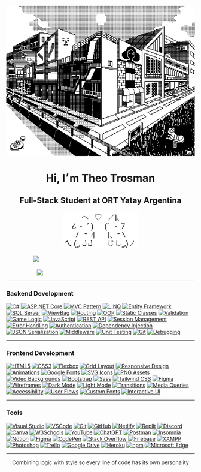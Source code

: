 <p align="center">
  <img src="45dcee9868e75a8062b9529ada96f263.gif" width="700" height="400" alt="ascii banner"/>
</p>

<h1 align="center">Hi, I׳m Theo Trosman</h1>
<h2 align="center">Full-Stack Student at ORT Yatay Argentina</h2>
<p align="center">
  <img src="gatosascii.png" width="200" alt="ascii cat" />
</p>

<div align="center" style="display: flex; justify-content: center; flex-wrap: wrap; gap: 20px;">
  <img src="https://github-readme-streak-stats.herokuapp.com?user=theotrosman&theme=graywhite&date_format=M%20j%5B%2C%20Y%5D" width="360" />
  <img src="https://github-readme-stats.vercel.app/api?username=theotrosman&show_icons=true&theme=graywhite" width="340"/>
</div>

--- 
### Backend Development

[![C#](https://img.shields.io/badge/C%23-black?style=for-the-badge&logo=csharp&logoColor=white)](https://github.com/theotrosman/TP_05-4lD)
[![ASP.NET Core](https://img.shields.io/badge/ASP.NET%20Core-black?style=for-the-badge&logo=dotnet&logoColor=white)](https://github.com/theotrosman/TP_04-4lD)
[![MVC Pattern](https://img.shields.io/badge/MVC-black?style=for-the-badge&logo=visualstudiocode&logoColor=white)](https://github.com/theotrosman/ESCAPE-C137)
[![LINQ](https://img.shields.io/badge/LINQ-black?style=for-the-badge&logo=codewars&logoColor=white)](https://github.com/theotrosman/TP_05-4lD)
[![Entity Framework](https://img.shields.io/badge/Entity%20Framework-black?style=for-the-badge&logo=dotnet&logoColor=white)](https://github.com/theotrosman/TP_04-4lD)
[![SQL Server](https://img.shields.io/badge/SQL%20Server-black?style=for-the-badge&logo=microsoftsqlserver&logoColor=white)](https://github.com/theotrosman/TP_04-4lD)
[![ViewBag](https://img.shields.io/badge/ViewBag-black?style=for-the-badge&logo=data&logoColor=white)](https://github.com/theotrosman/ESCAPE-C137)
[![Routing](https://img.shields.io/badge/Routing-black?style=for-the-badge&logo=github&logoColor=white)](https://github.com/theotrosman/TP_05-4lD)
[![OOP](https://img.shields.io/badge/OOP-black?style=for-the-badge&logo=abstract&logoColor=white)](https://github.com/theotrosman/TP_05-4lD)
[![Static Classes](https://img.shields.io/badge/Static%20Classes-black?style=for-the-badge&logo=circle&logoColor=white)](https://github.com/theotrosman/ESCAPE-C137)
[![Validation](https://img.shields.io/badge/Validation-black?style=for-the-badge&logo=check&logoColor=white)](https://github.com/theotrosman/TP_05-4lD)
[![Game Logic](https://img.shields.io/badge/Game%20Logic-black?style=for-the-badge&logo=joystick&logoColor=white)](https://github.com/theotrosman/ESCAPE-C137)
[![JavaScript](https://img.shields.io/badge/JavaScript-black?style=for-the-badge&logo=javascript&logoColor=white)](https://github.com/theotrosman/ESCAPE-C137)
[![REST API](https://img.shields.io/badge/REST%20API-black?style=for-the-badge&logo=cloud&logoColor=white)](https://github.com/theotrosman/TP_04-4lD)
[![Session Management](https://img.shields.io/badge/Session%20Management-black?style=for-the-badge&logo=session&logoColor=white)](https://github.com/theotrosman/ESCAPE-C137)
[![Error Handling](https://img.shields.io/badge/Error%20Handling-black?style=for-the-badge&logo=bug&logoColor=white)](https://github.com/theotrosman/TP_05-4lD)
[![Authentication](https://img.shields.io/badge/Authentication-black?style=for-the-badge&logo=unlock&logoColor=white)](https://github.com/theotrosman/TP_05-4lD)
[![Dependency Injection](https://img.shields.io/badge/Dependency%20Injection-black?style=for-the-badge&logo=syringe&logoColor=white)](https://github.com/theotrosman/TP_04-4lD)
[![JSON Serialization](https://img.shields.io/badge/JSON%20Serialization-black?style=for-the-badge&logo=json&logoColor=white)](https://github.com/theotrosman/TP_05-4lD)
[![Middleware](https://img.shields.io/badge/Middleware-black?style=for-the-badge&logo=microsoft&logoColor=white)](https://github.com/theotrosman/TP_04-4lD)
[![Unit Testing](https://img.shields.io/badge/Unit%20Testing-black?style=for-the-badge&logo=testtube&logoColor=white)](https://github.com/theotrosman/TP_05-4lD)
[![Git](https://img.shields.io/badge/Git-black?style=for-the-badge&logo=git&logoColor=white)](https://github.com/theotrosman)
[![Debugging](https://img.shields.io/badge/Debugging-black?style=for-the-badge&logo=bugatti&logoColor=white)](https://github.com/theotrosman/TP_05-4lD)


---
### Frontend Development

[![HTML5](https://img.shields.io/badge/HTML5-black?style=for-the-badge&logo=html5&logoColor=white)](https://github.com/theotrosman/PROMED)
[![CSS3](https://img.shields.io/badge/CSS3-black?style=for-the-badge&logo=css3&logoColor=white)](https://github.com/theotrosman/EBTOOLS)
[![Flexbox](https://img.shields.io/badge/Flexbox-black?style=for-the-badge&logo=css3&logoColor=white)](https://github.com/theotrosman/PROMED)
[![Grid Layout](https://img.shields.io/badge/CSS%20Grid-black?style=for-the-badge&logo=csswizardry&logoColor=white)](https://github.com/theotrosman/TP_01A-4lD)
[![Responsive Design](https://img.shields.io/badge/Responsive%20Design-black?style=for-the-badge&logo=responsive&logoColor=white)](https://github.com/theotrosman/PROMED)
[![Animations](https://img.shields.io/badge/CSS%20Animations-black?style=for-the-badge&logo=css3&logoColor=white)](https://github.com/theotrosman/ESCAPE-C137)
[![Google Fonts](https://img.shields.io/badge/Google%20Fonts-black?style=for-the-badge&logo=google&logoColor=white)](https://github.com/theotrosman/TP_01A-4lD)
[![SVG Icons](https://img.shields.io/badge/SVG-black?style=for-the-badge&logo=svg&logoColor=white)](https://github.com/theotrosman/PROMED)
[![PNG Assets](https://img.shields.io/badge/PNG-black?style=for-the-badge&logo=file-image&logoColor=white)](https://github.com/theotrosman/TP_01A-4lD)
[![Video Backgrounds](https://img.shields.io/badge/Video%20Background-black?style=for-the-badge&logo=video&logoColor=white)](https://github.com/theotrosman/PROMED)
[![Bootstrap](https://img.shields.io/badge/Bootstrap-black?style=for-the-badge&logo=bootstrap&logoColor=white)](https://github.com/theotrosman/PROMED)
[![Sass](https://img.shields.io/badge/Sass-black?style=for-the-badge&logo=sass&logoColor=white)](https://github.com/theotrosman/EBTOOLS)
[![Tailwind CSS](https://img.shields.io/badge/TailwindCSS-black?style=for-the-badge&logo=tailwindcss&logoColor=white)](https://github.com/theotrosman/PROMED)
[![Figma](https://img.shields.io/badge/Figma-black?style=for-the-badge&logo=figma&logoColor=white)](https://github.com/theotrosman/EBTOOLS)
[![Wireframes](https://img.shields.io/badge/Wireframes-black?style=for-the-badge&logo=simpleicons&logoColor=white)](https://github.com/theotrosman/EBTOOLS)
[![Dark Mode](https://img.shields.io/badge/Dark%20Mode-black?style=for-the-badge&logo=moon&logoColor=white)](https://github.com/theotrosman/PROMED)
[![Light Mode](https://img.shields.io/badge/Light%20Mode-black?style=for-the-badge&logo=sun&logoColor=white)](https://github.com/theotrosman/PROMED)
[![Transitions](https://img.shields.io/badge/Transitions-black?style=for-the-badge&logo=transition&logoColor=white)](https://github.com/theotrosman/ESCAPE-C137)
[![Media Queries](https://img.shields.io/badge/Media%20Queries-black?style=for-the-badge&logo=css3&logoColor=white)](https://github.com/theotrosman/EBTOOLS)
[![Accessibility](https://img.shields.io/badge/Accessibility-black?style=for-the-badge&logo=accessibility&logoColor=white)](https://github.com/theotrosman/PROMED)
[![User Flows](https://img.shields.io/badge/User%20Flows-black?style=for-the-badge&logo=user&logoColor=white)](https://github.com/theotrosman/TP_01A-4lD)
[![Custom Fonts](https://img.shields.io/badge/Custom%20Fonts-black?style=for-the-badge&logo=font&logoColor=white)](https://github.com/theotrosman/EBTOOLS)
[![Interactive UI](https://img.shields.io/badge/Interactive%20UI-black?style=for-the-badge&logo=interactive&logoColor=white)](https://github.com/theotrosman/ESCAPE-C137)


---
### Tools

[![Visual Studio](https://img.shields.io/badge/Visual%20Studio-black?style=for-the-badge&logo=visualstudio&logoColor=white)](https://github.com/theotrosman/TP_05-4lD)
[![VSCode](https://img.shields.io/badge/VSCode-black?style=for-the-badge&logo=visual-studio-code&logoColor=white)](https://github.com/theotrosman/EBTOOLS)
[![Git](https://img.shields.io/badge/Git-black?style=for-the-badge&logo=git&logoColor=white)](https://github.com/theotrosman/)
[![GitHub](https://img.shields.io/badge/GitHub-black?style=for-the-badge&logo=github&logoColor=white)](https://github.com/theotrosman)
[![Netlify](https://img.shields.io/badge/Netlify-black?style=for-the-badge&logo=netlify&logoColor=white)](https://github.com/theotrosman/PROMED)
[![Replit](https://img.shields.io/badge/Replit-black?style=for-the-badge&logo=replit&logoColor=white)]()
[![Discord](https://img.shields.io/badge/Discord-black?style=for-the-badge&logo=discord&logoColor=white)]()
[![Canva](https://img.shields.io/badge/Canva-black?style=for-the-badge&logo=canva&logoColor=white)]()
[![W3Schools](https://img.shields.io/badge/W3Schools-black?style=for-the-badge&logo=w3schools&logoColor=white)]()
[![YouTube](https://img.shields.io/badge/YouTube-black?style=for-the-badge&logo=youtube&logoColor=white)]()
[![ChatGPT](https://img.shields.io/badge/ChatGPT-black?style=for-the-badge&logo=openai&logoColor=white)]()
[![Postman](https://img.shields.io/badge/Postman-black?style=for-the-badge&logo=postman&logoColor=white)]()
[![Insomnia](https://img.shields.io/badge/Insomnia-black?style=for-the-badge&logo=insomnia&logoColor=white)]()
[![Notion](https://img.shields.io/badge/Notion-black?style=for-the-badge&logo=notion&logoColor=white)]()
[![Figma](https://img.shields.io/badge/Figma-black?style=for-the-badge&logo=figma&logoColor=white)]()
[![CodePen](https://img.shields.io/badge/CodePen-black?style=for-the-badge&logo=codepen&logoColor=white)]()
[![Stack Overflow](https://img.shields.io/badge/Stack%20Overflow-black?style=for-the-badge&logo=stackoverflow&logoColor=white)]()
[![Firebase](https://img.shields.io/badge/Firebase-black?style=for-the-badge&logo=firebase&logoColor=white)]()
[![XAMPP](https://img.shields.io/badge/XAMPP-black?style=for-the-badge&logo=xampp&logoColor=white)]()
[![Photoshop](https://img.shields.io/badge/Photoshop-black?style=for-the-badge&logo=adobephotoshop&logoColor=white)]()
[![Trello](https://img.shields.io/badge/Trello-black?style=for-the-badge&logo=trello&logoColor=white)]()
[![Google Drive](https://img.shields.io/badge/Google%20Drive-black?style=for-the-badge&logo=googledrive&logoColor=white)]()
[![Heroku](https://img.shields.io/badge/Heroku-black?style=for-the-badge&logo=heroku&logoColor=white)]()
[![npm](https://img.shields.io/badge/npm-black?style=for-the-badge&logo=npm&logoColor=white)]()
[![Microsoft Edge](https://img.shields.io/badge/Edge-black?style=for-the-badge&logo=microsoftedge&logoColor=white)]()


---

<p align="center">
Combining logic with style so every line of code has its own personality
</p>
